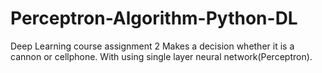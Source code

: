 # Perceptron-Algorithm-Python-DL

Deep Learning course assignment 2
Makes a decision whether it is a cannon or cellphone. With using single layer neural network(Perceptron).


